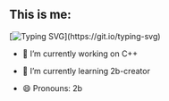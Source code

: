 ## This is me:

[![Typing SVG](https://readme-typing-svg.demolab.com?font=Fira+Code&pause=1000&width=435&separator=%3D&lines=cout+%3C%3C+%22Hello+World%22+%3C%3C+endl;)](https://git.io/typing-svg)

- 🔭 I’m currently working on C++

- 🌱 I’m currently learning 2b-creator

<!-- - 💬 Ask me about --> 
- 😄 Pronouns: 2b

